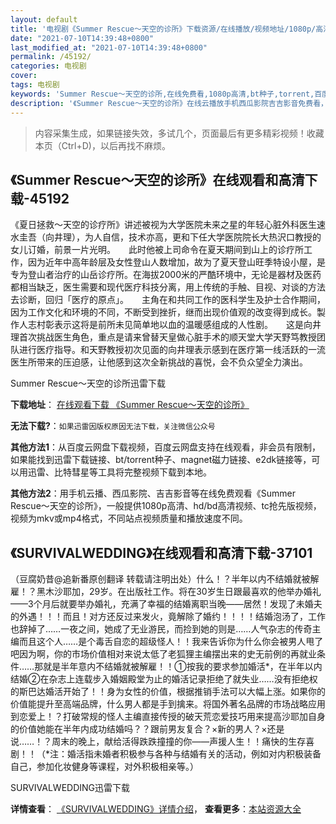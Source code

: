 ```yaml
---
layout: default
title: '电视剧《Summer Rescue～天空的诊所》下载资源/在线播放/视频地址/1080p/高清/蓝光'
date: "2021-07-10T14:39:48+0800"
last_modified_at: "2021-07-10T14:39:48+0800"
permalink: /45192/
categories: 电视剧
cover:
tags: 电视剧
keywords: 'Summer Rescue～天空的诊所,在线免费看,1080p高清,bt种子,torrent,百度云盘,magnet,磁力链,迅雷下载资源'
description: '《Summer Rescue～天空的诊所》在线云播放手机西瓜影院吉吉影音免费看，1080p高清bd/hd未删减完整版和tc抢先枪版，mkv/mp4格式，附带bt/torrent种子、magnet/磁力链、百度云盘、网盘资源迅雷下载链接'
---
```


>内容采集生成，如果链接失效，多试几个，页面最后有更多精彩视频！收藏本页（Ctrl+D)，以后再找不麻烦。


## 《Summer Rescue～天空的诊所》在线观看和高清下载-45192

《夏日拯救～天空的诊疗所》讲述被视为大学医院未来之星的年轻心脏外科医生速水圭吾（向井理），为人自信，技术亦高，更和下任大学医院院长大热沢口教授的女儿订婚，前景一片光明。　　此时他被上司命令在夏天期间到山上的诊疗所工作，因为近年中高年龄层及女性登山人数增加，故为了夏天登山旺季特设小屋，是专为登山者治疗的山岳诊疗所。在海拔2000米的严酷环境中，无论是器材及医药都相当缺乏，医生需要和现代医疗科技分离，用上传统的手触、目视、对谈的方法去诊断，回归「医疗的原点」。　　主角在和共同工作的医科学生及护士合作期间，因为工作文化和环境的不同，不断受到挫折，继而出现价值观的改变得到成长。製作人志村彰表示这将是前所未见简单地以血的温暖感组成的人性剧。　　这是向井理首次挑战医生角色，重点是请来曾替天皇做心脏手术的顺天堂大学天野笃教授团队进行医疗指导。和天野教授初次见面的向井理表示感到在医疗第一线活跃的一流医生所带来的压迫感，让他感到这次全新挑战的喜悦，会不负众望全力演出。


Summer Rescue～天空的诊所迅雷下载

**下载地址**： [在线观看下载 《Summer Rescue～天空的诊所》](https://www.993dy.com//vod-detail-id-6906.html) 


**无法下载?**：`如果迅雷因版权原因无法下载，关注微信公众号 `

**其他方法1**：从百度云网盘下载视频，百度云网盘支持在线观看，非会员有限制，如果能找到迅雷下载链接、bt/torrent种子、magnet磁力链接、e2dk链接等，可以用迅雷、比特彗星等工具将完整视频下载到本地。

**其他方法2**：用手机云播、西瓜影院、吉吉影音等在线免费观看《Summer Rescue～天空的诊所》，一般提供1080p高清、hd/bd高清视频、tc抢先版视频，视频为mkv或mp4格式，不同站点视频质量和播放速度不同。


## 《SURVIVALWEDDING》在线观看和高清下载-37101

（豆腐奶昔@追新番原创翻译 转载请注明出处）什么！？半年以内不结婚就被解雇！？黑木沙耶加，29岁。在出版社工作。将在30岁生日跟最喜欢的他举办婚礼——3个月后就要举办婚礼，充满了幸福的结婚离职当晚——居然！发现了未婚夫的外遇！！！而且！对方还反过来发火，竟解除了婚约！！！！结婚泡汤了，工作也辞掉了……一夜之间，她成了无业游民，而捡到她的则是……人气杂志的传奇主编而且这个人……是个毒舌自恋的超级怪人！！我来告诉你为什么你会被男人甩了吧因为啊，你的市场价值相对来说太低了老狐狸主编摆出来的史无前例的再就业条件……那就是半年意内不结婚就被解雇！！①按我的要求参加婚活*，在半年以内结婚②在杂志上连载步入婚姻殿堂为止的婚活记录拒绝了就失业……没有拒绝权的斯巴达婚活开始了！！身为女性的价值，根据推销手法可以大幅上涨。如果你的价值能提升至高端品牌，什么男人都是手到擒来。将国外著名品牌的市场战略应用到恋爱上！？打破常规的怪人主编直接传授的破天荒恋爱技巧用来提高沙耶加自身的价值她能在半年内成功结婚吗？？跟前男友复合？×新的男人？×还是说……！？周末的晚上，献给活得跌跌撞撞的你——声援人生！！痛快的生存喜剧！！（*注：婚活指未婚者积极参与各种与结婚有关的活动，例如对内积极装备自己，参加化妆健身等课程，对外积极相亲等。）


SURVIVALWEDDING迅雷下载

**详情查看**： [《SURVIVALWEDDING》详情介绍](/movie/37101/)， **查看更多**：[本站资源大全](/movie/t/all/)

